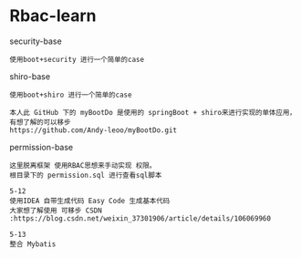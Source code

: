 # Rbac-learn

security-base 
    
    使用boot+security 进行一个简单的case
 
shiro-base
    
    使用boot+shiro 进行一个简单的case
    
    本人此 GitHub 下的 myBootDo 是使用的 springBoot + shiro来进行实现的单体应用，有想了解的可以移步
    https://github.com/Andy-leoo/myBootDo.git
    
permission-base
    
    这里脱离框架 使用RBAC思想来手动实现 权限。
    根目录下的 permission.sql 进行查看sql脚本
    
    5-12 
    使用IDEA 自带生成代码 Easy Code 生成基本代码
    大家想了解使用 可移步 CSDN :https://blog.csdn.net/weixin_37301906/article/details/106069960
    
    5-13 
    整合 Mybatis 
    
    